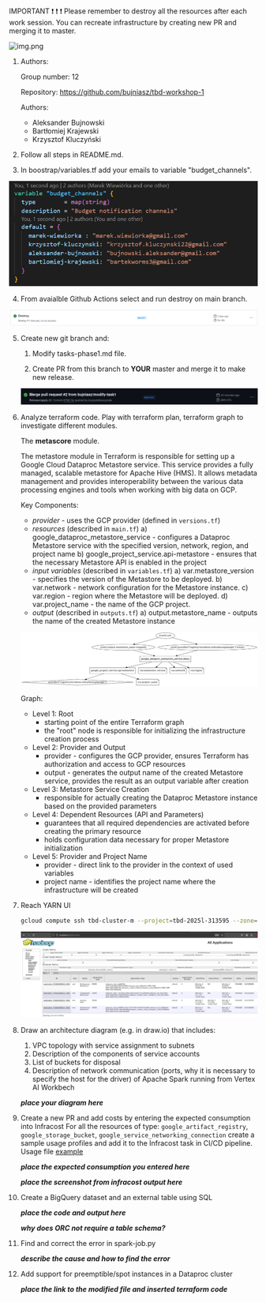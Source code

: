 IMPORTANT ❗ ❗ ❗ Please remember to destroy all the resources after each work session. You can recreate infrastructure by creating new PR and merging it to master.
  
![img.png](doc/figures/destroy.png)

1. Authors:

   Group number: 12

   Repository: https://github.com/bujniasz/tbd-workshop-1
   
   Authors:
   - Aleksander Bujnowski
   - Bartłomiej Krajewski
   - Krzysztof Kluczyński
   
2. Follow all steps in README.md.

3. In boostrap/variables.tf add your emails to variable "budget_channels".

![img.png](doc/figures/budget_channels.png)


4. From avaialble Github Actions select and run destroy on main branch.

![img.png](doc/figures/destroy_passed.png)
   
5. Create new git branch and:
    1. Modify tasks-phase1.md file.
    
    2. Create PR from this branch to **YOUR** master and merge it to make new release. 
    
    ![img.png](doc/figures/release.png)


6. Analyze terraform code. Play with terraform plan, terraform graph to investigate different modules.

    The **metascore** module.   

    The metastore module in Terraform is responsible for setting up a Google Cloud Dataproc Metastore service. This service provides a fully managed, scalable metastore for Apache Hive (HMS). It allows metadata management and provides interoperability between the various data processing engines and tools when working with big data on GCP.    

    Key Components:
    - _provider_ - uses the GCP provider (defined in `versions.tf`)
    - _resources_ (described in `main.tf`)
        a) google_dataproc_metastore_service - configures a Dataproc Metastore service with the specified version, network, region, and project name
        b) google_project_service.api-metastore - ensures that the necessary Metastore API is enabled in the project
    - _input variables_ (described in `variables.tf`)
        a) var.metastore_version - specifies the version of the Metastore to be deployed.
        b) var.network - network configuration for the Metastore instance.
        c) var.region - region where the Metastore will be deployed.
        d) var.project_name - the name of the GCP project.
    - _output_ (described in `outputs.tf`)
        a) output.metastore_name - outputs the name of the created Metastore instance

    ![img.png](doc/figures/metastore-graph.png) 

    Graph:
    - Level 1: Root
        - starting point of the entire Terraform graph
        - the "root" node is responsible for initializing the infrastructure creation process
    - Level 2: Provider and Output
        - provider - configures the GCP provider, ensures Terraform has authorization and access to GCP resources
        - output - generates the output name of the created Metastore service, provides the result as an output variable after creation
    - Level 3: Metastore Service Creation
        - responsible for actually creating the Dataproc Metastore instance based on the provided parameters
    - Level 4: Dependent Resources (API and Parameters)
        - guarantees that all required dependencies are activated before creating the primary resource
        - holds configuration data necessary for proper Metastore initialization
    - Level 5: Provider and Project Name
        - provider - direct link to the provider in the context of used variables
        - project name - identifies the project name where the infrastructure will be created

7. Reach YARN UI
   
    ```bash
    gcloud compute ssh tbd-cluster-m --project=tbd-2025l-313595 --zone=europe-west1-d --tunnel-through-iap -- -L 8088:localhost:8088
    ```   

    ![img.png](doc/figures/yarnui.png)    


8. Draw an architecture diagram (e.g. in draw.io) that includes:
    1. VPC topology with service assignment to subnets
    2. Description of the components of service accounts
    3. List of buckets for disposal
    4. Description of network communication (ports, why it is necessary to specify the host for the driver) of Apache Spark running from Vertex AI Workbech
  
    ***place your diagram here***

9. Create a new PR and add costs by entering the expected consumption into Infracost
For all the resources of type: `google_artifact_registry`, `google_storage_bucket`, `google_service_networking_connection`
create a sample usage profiles and add it to the Infracost task in CI/CD pipeline. Usage file [example](https://github.com/infracost/infracost/blob/master/infracost-usage-example.yml) 

   ***place the expected consumption you entered here***

   ***place the screenshot from infracost output here***

10. Create a BigQuery dataset and an external table using SQL
    
    ***place the code and output here***
   
    ***why does ORC not require a table schema?***

11. Find and correct the error in spark-job.py

    ***describe the cause and how to find the error***

12. Add support for preemptible/spot instances in a Dataproc cluster

    ***place the link to the modified file and inserted terraform code***
    
    
